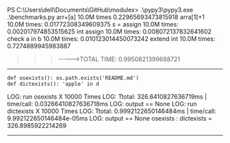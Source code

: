 PS C:\Users\dell\Documents\GitHub\modulex> .\pypy3\pypy3.exe .\benchmarks.py
arr+[a] 10.0M times             0.22965693473815918
arra[1]+1 10.0M times:          0.01772308349609375
s = assign 10.0M times:         0.002017974853515625
int assign 10.0M times:         0.008072137832641602
check a in b 10.0M times:       0.010123014450073242
extend int 10.0M times:         0.7274889945983887
>>>----->TOTAL TIME:			0.9950821399688721

___________________________________________________

<!-- ABOUT Key Checking methods -->
	def osexists(): os.path.exists('README.md')
	def dictexists(): 'apple' in d

LOG: run osexists X 10000 Times
LOG: Ttotal: 326.6410827636719ms | time/call: 0.03266410827636718ms
LOG: output ==  None
LOG: run dictexists X 10000 Times
LOG: Ttotal: 0.9992122650146484ms | time/call: 9.992122650146484e-05ms
LOG: output ==  None
osexists : dictexists = 326.8985922214269
___________________________________________________